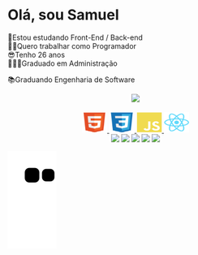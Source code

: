 <div align="left">
  <h1>Olá, sou Samuel </h1>
  📖Estou estudando Front-End / Back-end
   <br>
  👨‍💻Quero trabalhar como Programador
    <br>
  😎Tenho 26 anos
   <br>
  👨🏻‍🎓Graduado em Administração
  <br>
  
  📚Graduando Engenharia de Software
  
</div>

<div align="center">
  <a href="https://github.com/samuelbatista3rios">
  <img height="180em" src="https://github-readme-stats.vercel.app/api/top-langs/?username=JosueLeopoldo&layout=compact&langs_count=7&theme=dracula"/>
</div>
  
  
  
  
  
  <div align="center"><br>
  <img align="rigth" alt="Josue-HTML" height="40" width="50" src="https://raw.githubusercontent.com/devicons/devicon/master/icons/html5/html5-original.svg">
  <img align="" alt="Josue-CSS" height="40" width="50" src="https://raw.githubusercontent.com/devicons/devicon/master/icons/css3/css3-original.svg">
  <img align="" alt="Josue-Js" height="40" width="50" src="https://raw.githubusercontent.com/devicons/devicon/master/icons/javascript/javascript-plain.svg">
  <img align="t" alt="Josue-React" height="40" width="50" src="https://raw.githubusercontent.com/devicons/devicon/master/icons/react/react-original.svg">
</div>
  
  <div align="center">
 <a href="https://www.instagram.com/josue.frontend/" rel="nofollow"><img src="https://img.icons8.com/fluency/48/000000/instagram-new.png"></a>
 	<a href="https://www.twitch.tv/josueleopoldo0" target="_blank"><img src="https://img.icons8.com/fluency/48/000000/twitch.png"></a>
 <a href="https://discord.gg/wagxzStdcR" target="_blank"><img src="https://img.icons8.com/color/48/000000/discord-new-logo.png"></a> 
  <a href = "mailto:contatojosueleopoldo@gmail.com"><img src="https://img.icons8.com/fluency/48/000000/gmail.png"></a>
  <a href="https://www.linkedin.com/in/josu%C3%A9-leopoldo-75067821b/" rel="nofollow"><img src="https://img.icons8.com/fluency/48/000000/linkedin.png"></a>
</div> 
  
![snake gif](https://github.com/JosueLeopoldo/JosueLeopoldo/blob/output/github-contribution-grid-snake.svg)
